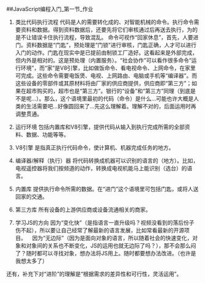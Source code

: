 ##JavaScript编程入门_第一节_作业

1. 类比代码执行流程
	代码是人的需要转化成的、对智能机械的命令。执行命令需要资料和数据。得到资料数据后，还要先将它们审核通过后再送去执行，为的是不让错误卡住执行流程，导致混乱。
	命令可视作“回家休息”，首先，人要进门。资料数据是“门匙”，预处理是“门锁”进行审核，门匙正确，人才可以进行入门的动作。门匙在现实中是已提前由制锁工厂造好。这看起来是外部完成，但内外是相对的。这是预处理（内置服务）。“社会协作”可以看作很多命令“运行环境”，而“家”是V8引擎，比如做饭命令、看电视命令、上网命令，在家里可完成。这些命令需要电饭煲、电视、上网路由、电脑或手机等“编译器”。而这些设备的零部件或其原材料将由厂家的供应商提供，供应商即“第三方”；如果在超市购买的，超市也是“第三方”。银行的“设备”和“第三方”同理（到底是不是呢...）。那么，这个语境里最初的代码（命令）是什么...可能也许大概是人类的生活需要吧...好像圆回来了...先这么理解着。理解不对的，后面运用时再调整贯通。

2. 运行环境
    包括内置库和V8引擎，提供代码从输入到执行完成所需的全部资料、数据、功能等等。

3. V8引擎
    是指真正执行代码命令，使计算机、机器完成任务的地方。

4. 编译器/解释（执行）器
    将代码转换成机器可以识别的语言的（地方）。比如，电视遥控器将我们按频道的动作，转换成电视机能马上能识别（选台）的语言。

5. 内置库
    提供执行命令所需的数据。在“进门”这个语境里可包括门匙，或将人送回家的交通。
	
6. 第三方库
    所有设备的上游供应商或设备流通相关的商家。

7. 学习JS的方向
    因为“变化快”（是指语言一直升级吗？视频没看到的落后份子伤不起），所以要让自己经常了解最新的语言发展，比如常看最新的开源项目。
    因为“无边际”（因为是面向对象的语言，所以随着社会的快速变化，对象和对象间的关系也不断变化，JS的运用也就无边际了吗？），那不会那么闷了？随时都可以寻找对象，想办法将JS用上。随时都要想办法改进。（也许是我想太多了）


还有，补充下对“进阶”的理解是“根据需求的差异性和可行性，灵活运用”。
	
	






